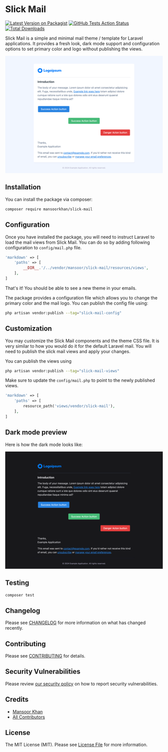 # Slick Mail

[![Latest Version on Packagist](https://img.shields.io/packagist/v/mansoor/slick-mail.svg?style=flat-square)](https://packagist.org/packages/mansoor/slick-mail)
[![GitHub Tests Action Status](https://img.shields.io/github/actions/workflow/status/mansoorkhan96/slick-mail/run-tests.yml?branch=main&label=tests&style=flat-square)](https://github.com/mansoorkhan96/slick-mail/actions?query=workflow%3Arun-tests+branch%3Amain)
[![Total Downloads](https://img.shields.io/packagist/dt/mansoor/slick-mail.svg?style=flat-square)](https://packagist.org/packages/mansoor/slick-mail)

Slick Mail is a simple and minimal mail theme / template for Laravel applications. It provides a fresh look, dark mode support and configuration options to set primary color and logo without publishing the views.

![](./slick-mail-light.png)

## Installation

You can install the package via composer:

```bash
composer require mansoorkhan/slick-mail
```

## Configuration

Once you have installed the package, you will need to instruct Laravel to load the mail views from Slick Mail. You can do so by adding following configuration to `config/mail.php` file.

```php
'markdown' => [
    'paths' => [
        __DIR__.'/../vendor/mansoor/slick-mail/resources/views',
    ],
]
```

That's it! You should be able to see a new theme in your emails.

The package provides a configuration file which allows you to change the primary color and the mail logo. You can publish the config file using:

```bash
php artisan vendor:publish --tag="slick-mail-config"
```

## Customization

You may customize the Slick Mail components and the theme CSS file. It is very similar to how you would do it for the default Laravel mail. You will need to publish the slick mail views and apply your changes.

You can publish the views using

```bash
php artisan vendor:publish --tag="slick-mail-views"
```

Make sure to update the `config/mail.php` to point to the newly published views.

```php
'markdown' => [
    'paths' => [
        resource_path('views/vendor/slick-mail'),
    ],
]
```

## Dark mode preview

Here is how the dark mode looks like:

![](./slick-mail-dark.png)

## Testing

```bash
composer test
```

## Changelog

Please see [CHANGELOG](CHANGELOG.md) for more information on what has changed recently.

## Contributing

Please see [CONTRIBUTING](CONTRIBUTING.md) for details.

## Security Vulnerabilities

Please review [our security policy](../../security/policy) on how to report security vulnerabilities.

## Credits

- [Mansoor Khan](https://github.com/mansoorkhan)
- [All Contributors](../../contributors)

## License

The MIT License (MIT). Please see [License File](LICENSE.md) for more information.
